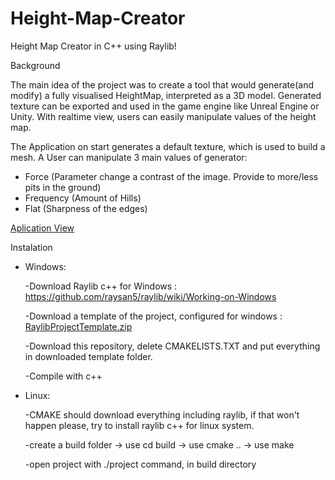 # Height-Map-Creator
Height Map Creator in C++ using Raylib!

Background

The main idea of the project was to create a tool that would generate(and modify) a fully visualised HeightMap, interpreted as a 3D model.
Generated texture can be exported and used in the game engine like Unreal Engine or Unity. With realtime view, users can easily manipulate values of the height map.

The Application on start generates a default texture, which is used to build a mesh. A User can manipulate 3 main values of generator:
- Force (Parameter change a contrast of the image. Provide to more/less pits in the ground)
- Frequency (Amount of Hills)
- Flat (Sharpness of the edges)

[Aplication View](https://user-images.githubusercontent.com/25442811/190927600-8b182565-c40d-4de3-a74a-5d6ef9856fc1.png)

Instalation
- Windows:

    -Download Raylib c++ for Windows : https://github.com/raysan5/raylib/wiki/Working-on-Windows
    
    -Download a template of the project, configured for windows : [RaylibProjectTemplate.zip](https://github.com/Kyufujin/Height-Map-Creator/files/9595268/RaylibProjectTemplate.zip)


    -Download this repository, delete CMAKELISTS.TXT and put everything in downloaded template folder. 
    
    -Compile with c++
    
- Linux:

    -CMAKE should download everything including raylib, if that won't happen please, try to install raylib c++ for linux system. 
    
    -create a build folder -> use cd build -> use cmake .. -> use make
    
    -open project with ./project command, in build directory 



